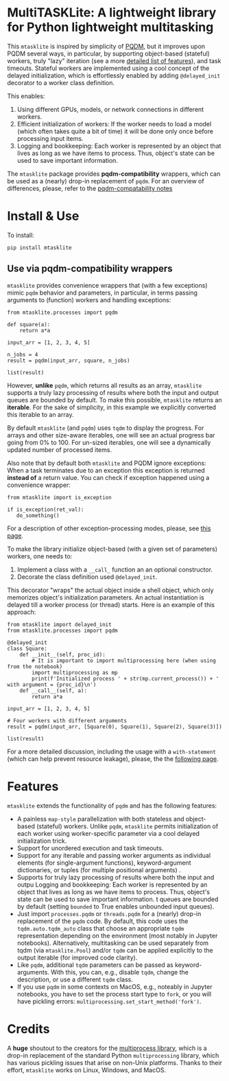 # MultiTASKLite: A lightweight library for Python lightweight multitasking

This `mtasklite` is inspired by simplicity of [PQDM](https://github.com/niedakh/pqdm), but it improves upon PQDM several ways, in particular, by supporting object-based (stateful) workers, truly "lazy" iteration (see a more [detailed list of features](#features)), and task timeouts. Stateful workers are implemented using a cool concept of the delayed initialization, which is effortlessly enabled by adding `@delayed_init` decorator to a worker class definition.

This enables:
  1. Using different GPUs, models, or network connections in different workers.
  2. Efficient initialization of workers: If the worker needs to load a model (which often takes quite a bit of time) it will be done only once before processing input items.
  3. Logging and bookkeeping: Each worker is represented by an object that lives as long as we have items to process. Thus, object's state can be used to save important information.

The `mtasklite` package provides **pqdm-compatibility** wrappers, which can be used as a (nearly) drop-in replacement of `pqdm`. For an overview of differences, please, refer to the [pqdm-compatability notes](docs/pqdm_compatibility.md)

# Install & Use

To install:

```pip install mtasklite```

## Use via pqdm-compatibility wrappers
  
`mtasklite` provides convenience wrappers that (with a few exceptions) mimic `pqdm` behavior and parameters, in particular, in terms passing arguments to (function) workers and handling exceptions:

```
from mtasklite.processes import pqdm

def square(a):
    return a*a

input_arr = [1, 2, 3, 4, 5]

n_jobs = 4 
result = pqdm(input_arr, square, n_jobs)

list(result)
```

However, **unlike** `pqdm`, which returns all results as an array, `mtasklite` supports a truly lazy processing of results where both the input and output queues are bounded by default. To make this possible, `mtasklite` returns an **iterable**. For the sake of simplicity, in this example we explicitly converted this iterable to an array.
      
By default `mtasklite` (and `pqdm`) uses `tqdm` to display the progress. For arrays and other  size-aware iterables, one will see an actual progress bar going from 0% to 100. For un-sized iterables, one will see a dynamically updated number of processed items. 

Also note that by default both `mtasklite` and PQDM ignore exceptions: When a task terminates due to an exception this exception is returned **instead of** a return value. You can check if exception happened using a convenience wrapper:
```
from mtasklite import is_exception

if is_exception(ret_val):
   do_something()
```

For a description of other exception-processing modes, please, see [this page](docs/exception_processing.md).

To make the library initialize object-based (with a given set of parameters) workers, one needs to:

1. Implement a class with a ``__call_`` function an an optional constructor.
2. Decorate the class definition used `@delayed_init`. 

This decorator "wraps" the actual object inside a shell object, which only memorizes object's initialization parameters. An actual instantiation is delayed till a worker process (or thread) starts. Here is an example of this approach:

```
from mtasklite import delayed_init
from mtasklite.processes import pqdm

@delayed_init
class Square:
    def __init__(self, proc_id):
        # It is important to import multiprocessing here (when using from the notebook)
        import multiprocessing as mp
        print(f'Initialized process ' + str(mp.current_process()) + ' with argument = {proc_id}\n')
    def __call__(self, a):
        return a*a

input_arr = [1, 2, 3, 4, 5]

# Four workers with different arguments
result = pqdm(input_arr, [Square(0), Square(1), Square(2), Square(3)])

list(result)
```

For a more detailed discussion, including the usage with a `with-statement` (which can help prevent resource leakage), please, the the [following page](docs/usage.md).

# Features

`mtasklite` extends the functionality of `pqdm` and has the following features:

* A painless `map-style` parallelization with both stateless and object-based (stateful) workers. Unlike `pqdm`, `mtasklite` permits initialization of each worker using worker-specific parameter via a cool delayed initialization trick. 
* Support for unordered execution and task timeouts.
* Support for any iterable and passing worker arguments as individual elements (for single-argument functions), keyword-argument dictionaries, or tuples (for multiple positional arguments) .
* Supports for truly lazy processing of results where both the input and outpu Logging and bookkeeping: Each worker is represented by an object that lives as long as we have items to process. Thus, object's state can be used to save important information.     t queues are bounded by default (setting `bounded` to True enables unbounded input queues).
* Just import `processes.pqdm` or `threads.pqdm` for a (nearly) drop-in replacement of the `pqdm` code. By default, this code uses the `tqdm.auto.tqdm_auto` class that choose an appropriate `tqdm` representation depending on the environment (most notably in Jupyter notebooks). Alternatively, multitasking can be used separately from tqdm (via `mtasklite.Pool`) and/or `tqdm` can be applied explicitly to the output iterable (for improved code clarity).
* Like `pqdm`, additional `tqdm` parameters can be passed as keyword-arguments. With this, you can, e.g., disable `tqdm`, change the description, or use a different `tqdm` class. 
* If you use `pqdm` in some contexts on MacOS, e.g., noteably in Jupyter notebooks, you have to set the process start type to `fork`, or you will have pickling errors:
`multiprocessing.set_start_method('fork')`.

# Credits

A **huge** shoutout to the creators for the [multiprocess library](https://github.com/uqfoundation/multiprocess), which is a drop-in replacement of the standard Python `multiprocessing` library, which has various pickling issues that arise on non-Unix platforms. Thanks to their effort, `mtasklite` works on Linux, Windows, and MacOS.

